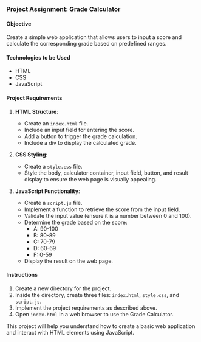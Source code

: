 ### Project Assignment: Grade Calculator

#### Objective
Create a simple web application that allows users to input a score and calculate the corresponding grade based on predefined ranges.

#### Technologies to be Used
- HTML
- CSS
- JavaScript

#### Project Requirements
1. **HTML Structure**:
   - Create an `index.html` file.
   - Include an input field for entering the score.
   - Add a button to trigger the grade calculation.
   - Include a div to display the calculated grade.

2. **CSS Styling**:
   - Create a `style.css` file.
   - Style the body, calculator container, input field, button, and result display to ensure the web page is visually appealing.

3. **JavaScript Functionality**:
   - Create a `script.js` file.
   - Implement a function to retrieve the score from the input field.
   - Validate the input value (ensure it is a number between 0 and 100).
   - Determine the grade based on the score:
     - A: 90-100
     - B: 80-89
     - C: 70-79
     - D: 60-69
     - F: 0-59
   - Display the result on the web page.

#### Instructions
1. Create a new directory for the project.
2. Inside the directory, create three files: `index.html`, `style.css`, and `script.js`.
3. Implement the project requirements as described above.
4. Open `index.html` in a web browser to use the Grade Calculator.

This project will help you understand how to create a basic web application and interact with HTML elements using JavaScript.
